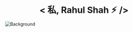 <h1 align="center">< 私, Rahul Shah ⚡︎ /></h1>

![Background](https://github.com/rxhul18/rxhul18/assets/99045557/18b4c261-0a1f-46ed-ac3d-8a9ca36f8f97)
